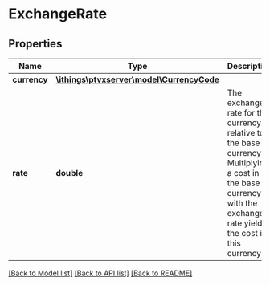 # ExchangeRate

## Properties
Name | Type | Description | Notes
------------ | ------------- | ------------- | -------------
**currency** | [**\ithings\ptvxserver\model\CurrencyCode**](CurrencyCode.md) |  | 
**rate** | **double** | The exchange rate for this currency relative to the base currency. Multiplying a cost in the base currency with the exchange rate yields the cost in this currency. | 

[[Back to Model list]](../../README.md#documentation-for-models) [[Back to API list]](../../README.md#documentation-for-api-endpoints) [[Back to README]](../../README.md)

